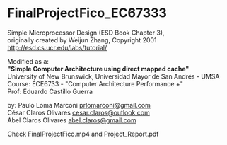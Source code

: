 # FinalProjectFico_EC67333

Simple Microprocessor Design (ESD Book Chapter 3),              
originally created by Weijun Zhang, Copyright 2001                      
http://esd.cs.ucr.edu/labs/tutorial/

Modified as a:      
**"Simple Computer Architecture using direct mapped cache"**  
University of New Brunswick, Universidad Mayor de San Andrés - UMSA         			
Course: ECE6733 - "Computer Architecture Performance +"     
Prof: Eduardo Castillo Guerra               
    
    
by: Paulo Loma Marconi 			prlomarconi@gmail.com       
    César Claros Olivares   	cesar.claros@outlook.com        
  	Abel Claros Olivares		abel.claros@gmail.com           
        
Check FinalProjectFico.mp4 and Project_Report.pdf